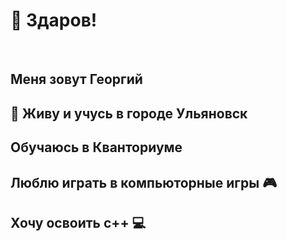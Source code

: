 <h1>&#128075; Здаров!</h1>   <br>
 <h2>Меня зовут Георгий</h1> 
 <h2> 	&#128509; Живу и учусь в городе Ульяновск</h2> 
 <h2> Обучаюсь в Кванториуме </h2>
 <H2>	Люблю играть в компьюторные игры 	&#127918;</H2>
 <H2> Хочу освоить c++ &#128187;</H2>
